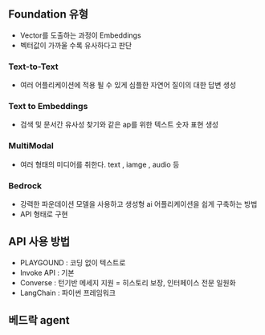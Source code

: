 ## Foundation 유형

* Vector를 도출하는 과정이 Embeddings
* 벡터값이 가까울 수록 유사하다고 판단

### Text-to-Text
* 여러 어플리케이션에 적용 될 수 있게 심플한 자연어 질이의 대한 답변 생성

### Text to Embeddings
* 검색 및 문서간 유사성 찾기와 같은 ap를 위한 텍스트 숫자 표현 생성

### MultiModal
* 여러 형태의 미디어를 취한다. text , iamge , audio 등

### Bedrock
* 강력한 파운데이션 모델을 사용하고 생성형 ai 어플리케이션을 쉽게 구축하는 방법
* API 형태로 구현

## API 사용 방법
* PLAYGOUND : 코딩 없이 텍스트로
* Invoke API : 기본
* Converse :  턴기반 메세지 지원 = 히스토리 보장, 인터페이스 전문 일원화
* LangChain : 파이썬 프레임워크

 ## 베드락 agent
 

